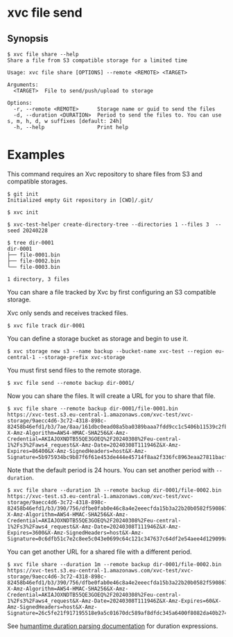 # xvc file send

## Synopsis

```console
$ xvc file share --help
Share a file from S3 compatible storage for a limited time

Usage: xvc file share [OPTIONS] --remote <REMOTE> <TARGET>

Arguments:
  <TARGET>  File to send/push/upload to storage

Options:
  -r, --remote <REMOTE>      Storage name or guid to send the files
  -d, --duration <DURATION>  Period to send the files to. You can use s, m, h, d, w suffixes [default: 24h]
  -h, --help                 Print help

```

# Examples

This command requires an Xvc repository to share files from S3 and compatible storages.

```console
$ git init
Initialized empty Git repository in [CWD]/.git/

$ xvc init

$ xvc-test-helper create-directory-tree --directories 1 --files 3  --seed 20240228

$ tree dir-0001
dir-0001
├── file-0001.bin
├── file-0002.bin
└── file-0003.bin

1 directory, 3 files

```

You can share a file tracked by Xvc by first configuring an S3 compatible storage.

Xvc only sends and receives tracked files.

```console
$ xvc file track dir-0001
```

You can define a storage bucket as storage and begin to use it.

```console
$ xvc storage new s3 --name backup --bucket-name xvc-test --region eu-central-1 --storage-prefix xvc-storage

```

You must first send files to the remote storage.

```console
$ xvc file send --remote backup dir-0001/
```

Now you can share the files. It will create a URL for you to share that file.

```console
$ xvc file share --remote backup dir-0001/file-0001.bin
https://xvc-test.s3.eu-central-1.amazonaws.com/xvc-test/xvc-storage/9aecc4d6-3c72-4318-898c-82458b46efd1/b3/7ae/8aa/161dbc0ead08a5ba0389baaa7fdd9cc1c5406b11539c2fbee2d4be83ac/0.bin?X-Amz-Algorithm=AWS4-HMAC-SHA256&X-Amz-Credential=AKIAJOXNDTB55QE3GOEQ%2F20240308%2Feu-central-1%2Fs3%2Faws4_request&X-Amz-Date=20240308T111946Z&X-Amz-Expires=86400&X-Amz-SignedHeaders=host&X-Amz-Signature=5b975934bc9b87f6f61e453de444e45714f8aa2f336fc8963eaa27811bacf0af

```

Note that the default period is 24 hours. You can set another period with `--duration`.

```console
$ xvc file share --duration 1h --remote backup dir-0001/file-0002.bin
https://xvc-test.s3.eu-central-1.amazonaws.com/xvc-test/xvc-storage/9aecc4d6-3c72-4318-898c-82458b46efd1/b3/390/756/dfbe0fab0e46c8a4e2eeecfda15b3a22b20b0582f590867062b1a49b2a/0.bin?X-Amz-Algorithm=AWS4-HMAC-SHA256&X-Amz-Credential=AKIAJOXNDTB55QE3GOEQ%2F20240308%2Feu-central-1%2Fs3%2Faws4_request&X-Amz-Date=20240308T111946Z&X-Amz-Expires=3600&X-Amz-SignedHeaders=host&X-Amz-Signature=0c6dfb51c7e2c8ee5c043e0699c64c121c347637c64df2e54aee4d129099a55b

```

You can get another URL for a shared file with a different period.

```console
$ xvc file share --duration 1m --remote backup dir-0001/file-0002.bin
https://xvc-test.s3.eu-central-1.amazonaws.com/xvc-test/xvc-storage/9aecc4d6-3c72-4318-898c-82458b46efd1/b3/390/756/dfbe0fab0e46c8a4e2eeecfda15b3a22b20b0582f590867062b1a49b2a/0.bin?X-Amz-Algorithm=AWS4-HMAC-SHA256&X-Amz-Credential=AKIAJOXNDTB55QE3GOEQ%2F20240308%2Feu-central-1%2Fs3%2Faws4_request&X-Amz-Date=20240308T111946Z&X-Amz-Expires=60&X-Amz-SignedHeaders=host&X-Amz-Signature=26c5fe21f917195518e9a5c01670dc589af8dfdc345a6400f8082da40b274294

```

See [humantime duration parsing
documentation](https://docs.rs/humantime/latest/humantime/fn.parse_duration.html)
for duration expressions.
